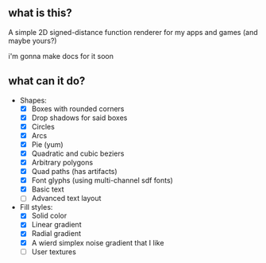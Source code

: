 ## what is this?
A simple 2D signed-distance function renderer for my apps and games (and maybe yours?)

i'm gonna make docs for it soon

## what can it do?
- Shapes:
  - [x] Boxes with rounded corners
  - [x] Drop shadows for said boxes
  - [x] Circles
  - [x] Arcs
  - [x] Pie (yum)
  - [x] Quadratic and cubic beziers
  - [x] Arbitrary polygons
  - [x] Quad paths (has artifacts)
  - [x] Font glyphs (using multi-channel sdf fonts)
  - [x] Basic text
  - [ ] Advanced text layout
- Fill styles:
  - [x] Solid color
  - [x] Linear gradient
  - [x] Radial gradient
  - [x] A wierd simplex noise gradient that I like
  - [ ] User textures
